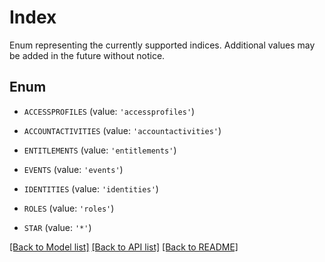# Index

Enum representing the currently supported indices. Additional values may be added in the future without notice.

## Enum

* `ACCESSPROFILES` (value: `'accessprofiles'`)

* `ACCOUNTACTIVITIES` (value: `'accountactivities'`)

* `ENTITLEMENTS` (value: `'entitlements'`)

* `EVENTS` (value: `'events'`)

* `IDENTITIES` (value: `'identities'`)

* `ROLES` (value: `'roles'`)

* `STAR` (value: `'*'`)

[[Back to Model list]](../README.md#documentation-for-models) [[Back to API list]](../README.md#documentation-for-api-endpoints) [[Back to README]](../README.md)


